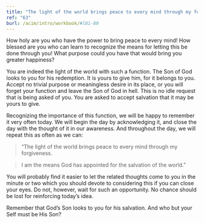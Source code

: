 ```yaml
---
title: "The light of the world brings peace to every mind through my forgiveness."
ref: "63"
burl: /acim/intro/workbook/#l61-80
---
```


How holy are you who have the power to bring peace to every mind! How
blessed are you who can learn to recognize the means for letting this be
done through you! What purpose could you have that would bring you
greater happiness?

You are indeed the light of the world with such a function. The Son of
God looks to you for his redemption. It is yours to give him, for it
belongs to you. Accept no trivial purpose or meaningless desire in its
place, or you will forget your function and leave the Son of God in
hell. This is no idle request that is being asked of you. You are asked to
accept salvation that it may be yours to give.

Recognizing the importance of this function, we will be happy to
remember it very often today. We will begin the day by acknowledging it,
and close the day with the thought of it in our awareness. And
throughout the day, we will repeat this as often as we can:

> “The light of the world brings peace to every mind through my
> forgiveness.

> I am the means God has appointed for the salvation of the world.”

You will probably find it easier to let the related thoughts come to you
in the minute or two which you should devote to considering this if you
can close your eyes. Do not, however, wait for such an opportunity. No
chance should be lost for reinforcing today’s idea.

Remember that God’s Son looks to you for his salvation. And who but your
Self must be His Son?

